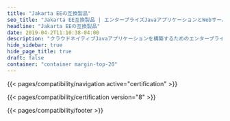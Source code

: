 ```yaml
---
title: "Jakarta EEの互換製品"
seo_title: "Jakarta EE互換製品 | エンタープライズJavaアプリケーションとWebサーバー"
headline: "Jakarta EEの互換製品"
date: 2019-04-2T11:10:38-04:00
description: "クラウドネイティブJavaアプリケーションを構築するためのエンタープライズJavaアプリケーションサーバーやプラットフォームなど、Jakarta EE互換製品を検索します。"
hide_sidebar: true
hide_page_title: true
draft: false
container: "container margin-top-20"
---
```


{{< pages/compatibility/navigation active="certification" >}}

{{< pages/compatibility/certification version="8" >}}

{{< pages/compatibility/footer >}}